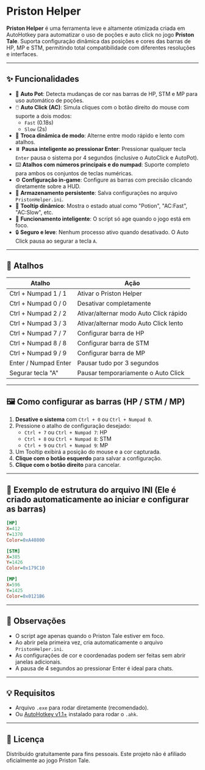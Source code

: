 # Priston Helper

**Priston Helper** é uma ferramenta leve e altamente otimizada criada em AutoHotkey para automatizar o uso de poções e auto click no jogo **Priston Tale**. Suporta configuração dinâmica das posições e cores das barras de HP, MP e STM, permitindo total compatibilidade com diferentes resoluções e interfaces.

---

## ✨ Funcionalidades

- 🧪 **Auto Pot**: Detecta mudanças de cor nas barras de HP, STM e MP para uso automático de poções.
- 🖱️ **Auto Click (AC)**: Simula cliques com o botão direito do mouse com suporte a dois modos:
  - `Fast` (0.18s)
  - `Slow` (2s)
- 🔄 **Troca dinâmica de modo**: Alterne entre modo rápido e lento com atalhos.
- ⏸️ **Pausa inteligente ao pressionar Enter**: Pressionar qualquer tecla `Enter` pausa o sistema por 4 segundos (inclusive o AutoClick e AutoPot).
- ⌨️ **Atalhos com números principais e do numpad**: Suporte completo para ambos os conjuntos de teclas numéricas.
- ⚙️ **Configuração in-game**: Configure as barras com precisão clicando diretamente sobre a HUD.
- 💾 **Armazenamento persistente**: Salva configurações no arquivo `PristonHelper.ini`.
- 📌 **Tooltip dinâmico**: Mostra o estado atual como "Potion", "AC:Fast", "AC:Slow", etc.
- 🎯 **Funcionamento inteligente**: O script só age quando o jogo está em foco.
- 🔒 **Seguro e leve**: Nenhum processo ativo quando desativado. O Auto Click pausa ao segurar a tecla `A`.

---

## 🔧 Atalhos

| Atalho               | Ação                                   |
| -------------------- | -------------------------------------- |
| Ctrl + Numpad 1 / 1  | Ativar o Priston Helper                |
| Ctrl + Numpad 0 / 0  | Desativar completamente                |
| Ctrl + Numpad 2 / 2  | Ativar/alternar modo Auto Click rápido |
| Ctrl + Numpad 3 / 3  | Ativar/alternar modo Auto Click lento  |
| Ctrl + Numpad 7 / 7  | Configurar barra de HP                 |
| Ctrl + Numpad 8 / 8  | Configurar barra de STM                |
| Ctrl + Numpad 9 / 9  | Configurar barra de MP                 |
| Enter / Numpad Enter | Pausar tudo por 3 segundos             |
| Segurar tecla "A"    | Pausar temporariamente o Auto Click    |

---

## 🖼️ Como configurar as barras (HP / STM / MP)

1. **Desative o sistema** com `Ctrl + 0` ou `Ctrl + Numpad 0`.
2. Pressione o atalho de configuração desejado:
   - `Ctrl + 7` ou `Ctrl + Numpad 7`: HP
   - `Ctrl + 8` ou `Ctrl + Numpad 8`: STM
   - `Ctrl + 9` ou `Ctrl + Numpad 9`: MP
3. Um Tooltip exibirá a posição do mouse e a cor capturada.
4. **Clique com o botão esquerdo** para salvar a configuração.
5. **Clique com o botão direito** para cancelar.

---

## 📁 Exemplo de estrutura do arquivo INI (Ele é criado automaticamente ao iniciar e configurar as barras)

```ini
[HP]
X=412
Y=1370
Color=0xA40800

[STM]
X=385
Y=1426
Color=0x179C10

[MP]
X=596
Y=1425
Color=0x0121B6
```

---

## 📌 Observações

- O script age apenas quando o Priston Tale estiver em foco.
- Ao abrir pela primeira vez, cria automaticamente o arquivo `PristonHelper.ini`.
- As configurações de cor e coordenadas podem ser feitas sem abrir janelas adicionais.
- A pausa de 4 segundos ao pressionar Enter é ideal para chats.

---

## 💡 Requisitos

- Arquivo `.exe` para rodar diretamente (recomendado).
- Ou [AutoHotkey v1.1+](https://www.autohotkey.com/) instalado para rodar o `.ahk`.

---

## 📜 Licença

Distribuído gratuitamente para fins pessoais. Este projeto não é afiliado oficialmente ao jogo Priston Tale.

